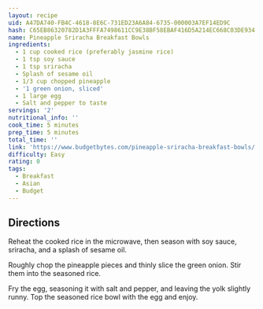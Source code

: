 ```yaml
---
layout: recipe
uid: A47DA740-FB4C-4618-8E6C-731ED23A6A84-6735-000003A7EF14ED9C
hash: C65EB86320782D1A3FFFA7498611CC9E38BF58EBAF416D5A214EC668C03DE934
name: Pineapple Sriracha Breakfast Bowls
ingredients:
  - 1 cup cooked rice (preferably jasmine rice)
  - 1 tsp soy sauce
  - 1 tsp sriracha
  - Splash of sesame oil
  - 1/3 cup chopped pineapple
  - '1 green onion, sliced'
  - 1 large egg
  - Salt and pepper to taste
servings: '2'
nutritional_info: ''
cook_time: 5 minutes
prep_time: 5 minutes
total_time: ''
link: 'https://www.budgetbytes.com/pineapple-sriracha-breakfast-bowls/'
difficulty: Easy
rating: 0
tags:
  - Breakfast
  - Asian
  - Budget
---
```


## Directions

Reheat the cooked rice in the microwave, then season with soy sauce, sriracha, and a splash of sesame oil.

Roughly chop the pineapple pieces and thinly slice the green onion. Stir them into the seasoned rice.

Fry the egg, seasoning it with salt and pepper, and leaving the yolk slightly runny. Top the seasoned rice bowl with the egg and enjoy.
